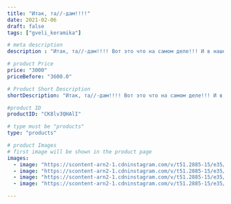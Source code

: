 ```yaml
---
title: "Итак, та//-дам!!!!"
date: 2021-02-06
draft: false
tags: ["gveli_keramika"]

# meta description
description : "Итак, та//-дам!!!! Вот это что на самом деле!!! И в нашем конкурсе побеждает... @mariaiss81!!!! Поздравляем!!! Победителю осталось только сообщить нам, куда дос"

# product Price
price: "3000"
priceBefore: "3600.0"

# Product Short Description
shortDescription: "Итак, та//-дам!!!! Вот это что на самом деле!!! И в нашем конкурсе побеждает... @mariaiss81!!!! Поздравляем!!! Победителю осталось только сообщить нам, куда доставить и какой вариант дизайна предпочтителен! 💐💥🥳🥳🥳"

#product ID
productID: "CK8lv3QHAlI"

# type must be "products"
type: "products"

# product Images
# first image will be shown in the product page
images:
  - image: "https://scontent-arn2-1.cdninstagram.com/v/t51.2885-15/e35/145751948_437992187254852_1303303885633404410_n.jpg?se=8&tp=1&_nc_ht=scontent-arn2-1.cdninstagram.com&_nc_cat=104&_nc_ohc=BYquOrw8qIgAX8vUjTd&oh=de5302ec60b338024ab34ecb13823a63&oe=606E1963&ig_cache_key=MjUwMzA0MTUwNjc4NzQwMTAwMQ%3D%3D.2"
  - image: "https://scontent-arn2-1.cdninstagram.com/v/t51.2885-15/e35/146374669_439610117253302_7329427670837678915_n.jpg?se=8&tp=1&_nc_ht=scontent-arn2-1.cdninstagram.com&_nc_cat=102&_nc_ohc=aPiAdXE8NoAAX-IC_zK&oh=dd615941bcce57046276c76c3bf06a33&oe=606EE636&ig_cache_key=MjUwMzA0MTUwNjc2MjE4MTEwMw%3D%3D.2"
  - image: "https://scontent-arn2-1.cdninstagram.com/v/t51.2885-15/e35/146462133_436898167550269_2853133581601467907_n.jpg?se=8&tp=1&_nc_ht=scontent-arn2-1.cdninstagram.com&_nc_cat=101&_nc_ohc=ts0sgcobxRYAX-ptSZl&oh=5e8494a3bb9e7c2e72d974d879cd5597&oe=606EBE44&ig_cache_key=MjUwMzA0MTUwNjc1MzcxMzIwMg%3D%3D.2"
  - image: "https://scontent-arn2-1.cdninstagram.com/v/t51.2885-15/e35/147191814_347103569812627_8972315106589127157_n.jpg?se=8&tp=1&_nc_ht=scontent-arn2-1.cdninstagram.com&_nc_cat=107&_nc_ohc=oPHXeGdg1EkAX8CxE7V&oh=70bd4b7fc52e113d584e9769c7e75eb8&oe=606ECE98&ig_cache_key=MjUwMzA0MTUwNjc3ODgyOTk4Nw%3D%3D.2"

---
```

